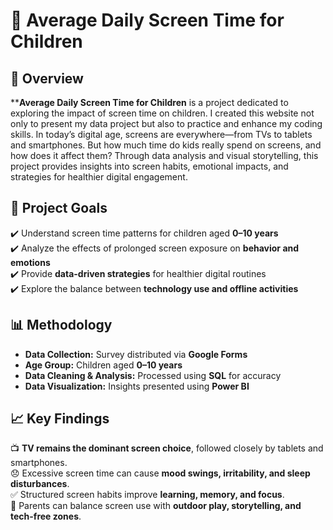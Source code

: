 # 📱 Average Daily Screen Time for Children

## 📌 Overview  
****Average Daily Screen Time for Children** is a project dedicated to exploring the impact of screen time on children. I created this website not only to present my data project but also to practice and enhance my coding skills. In today’s digital age, screens are everywhere—from TVs to tablets and smartphones. But how much time do kids really spend on screens, and how does it affect them? Through data analysis and visual storytelling, this project provides insights into screen habits, emotional impacts, and strategies for healthier digital engagement.

## 🎯 Project Goals  
✔️ Understand screen time patterns for children aged **0–10 years**  
✔️ Analyze the effects of prolonged screen exposure on **behavior and emotions**  
✔️ Provide **data-driven strategies** for healthier digital routines  
✔️ Explore the balance between **technology use and offline activities**  

## 📊 Methodology  
- **Data Collection:** Survey distributed via **Google Forms**  
- **Age Group:** Children aged **0–10 years**  
- **Data Cleaning & Analysis:** Processed using **SQL** for accuracy  
- **Data Visualization:** Insights presented using **Power BI**  

## 📈 Key Findings  
📺 **TV remains the dominant screen choice**, followed closely by tablets and smartphones.  
😞 Excessive screen time can cause **mood swings, irritability, and sleep disturbances**.  
✅ Structured screen habits improve **learning, memory, and focus**.  
🚀 Parents can balance screen use with **outdoor play, storytelling, and tech-free zones**.
